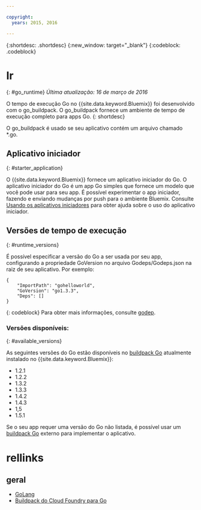 ```yaml
---

copyright:
  years: 2015, 2016

---
```


{:shortdesc: .shortdesc}
{:new_window: target="_blank"}
{:codeblock: .codeblock}


# Ir
{: #go_runtime}
*Última atualização: 16 de março de 2016*

O tempo de execução Go no {{site.data.keyword.Bluemix}} foi desenvolvido com o go_buildpack.
O go_buildpack fornece um ambiente de tempo de execução completo para apps Go.
{: shortdesc}

O go_buildpack é usado se seu aplicativo contém um arquivo chamado *.go.

## Aplicativo iniciador
{: #starter_application}

O {{site.data.keyword.Bluemix}} fornece um aplicativo iniciador do Go.  O aplicativo iniciador do Go é um app Go simples que fornece
um modelo que você pode usar para seu app. É possível experimentar o app iniciador, fazendo e enviando mudanças por push para o ambiente
Bluemix. Consulte [Usando os aplicativos iniciadores](../../cfapps/starter_app_usage.html) para obter ajuda sobre o uso do
aplicativo iniciador.

## Versões de tempo de execução
{: #runtime_versions}

É possível especificar a versão do Go a ser usada por seu app, configurando a propriedade GoVersion no arquivo
Godeps/Godeps.json na raiz de seu aplicativo. Por exemplo:

```
{
	"ImportPath": "gohelloworld",
	"GoVersion": "go1.3.3",
	"Deps": []
}
```
{: codeblock}
Para obter mais informações,
consulte [godep](https://github.com/tools/godep).

### Versões disponíveis:
{: #available_versions}

As seguintes versões do Go estão disponíveis no [buildpack Go](https://github.com/cloudfoundry/go-buildpack/releases/tag/v1.6.2)
atualmente instalado no {{site.data.keyword.Bluemix}}:

* 1.2.1
* 1.2.2
* 1.3.2
* 1.3.3
* 1.4.2
* 1.4.3
* 1,5
* 1.5.1

Se o seu app requer uma versão do Go não listada,
é possível usar um [buildpack Go](https://github.com/cloudfoundry/go-buildpack.git) externo para implementar o aplicativo.

# rellinks
## geral
* [GoLang](http://golang.org/)
* [Buildpack do Cloud Foundry para Go](https://github.com/cloudfoundry/go-buildpack)
